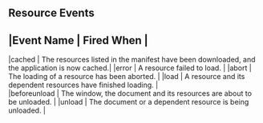 ## Resource Events

|Event Name	    | Fired When                                                                                   | 
----------------------------------------------------------------------------------------------------------------
|cached         | The resources listed in the manifest have been downloaded, and the application is now cached.| 
|error          | A resource failed to load.                                                                   |
|abort          | The loading of a resource has been aborted.                                                  |
|load           | A resource and its dependent resources have finished loading.                                |      
|beforeunload   | The window, the document and its resources are about to be unloaded.                         | 
|unload         | The document or a dependent resource is being unloaded.                                      |

